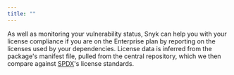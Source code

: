 ```yaml
---
title: ""
---
```


As well as monitoring your vulnerability status, Snyk can help you with your license compliance if you are on the Enterprise plan by reporting on the licenses used by your dependencies. License data is inferred from the package's manifest file, pulled from the central repository, which we then compare against [SPDX](https://spdx.org/)'s license standards.
